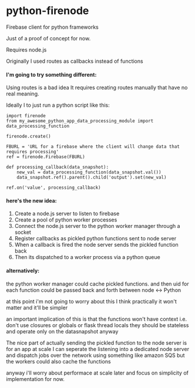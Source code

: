 python-firenode
===============

Firebase client for python frameworks

Just of a proof of concept for now.

Requires node.js

Originally I used routes as callbacks instead of functions

#### I'm going to try something different:


Using routes is a bad idea
It requires creating routes manually that have no real meaning.

Ideally I to just run a python script like this:

    import firenode
    from my_awesome_python_app_data_processing_module import data_processing_function 
    
    firenode.create()
    
    FBURL = 'URL for a firebase where the client will change data that requires processing'
    ref = firenode.Firebase(FBURL)
    
    def processing_callback(data_snapshot):
        new_val = data_processing_function(data_snapshot.val())
        data_snapshot.ref().parent().child('output').set(new_val)
        
    ref.on('value', processing_callback)


#### here's the new idea:

1. Create a node.js server to listen to firebase
2. Create a pool of python worker processes
3. Connect the node.js server to the python worker manager through a socket
4. Register callbacks as pickled python functions sent to node server
5. When a callback is fired the node server sends the pickled function back
6. Then its dispatched to a worker process via a python queue

#### alternatively:
the python worker manager could cache pickled functions.
and then uid for each function could be passed back and forth between node <-> Python

at this point i'm not going to worry about this
I think practically it won't matter and it'll be simpler

an important implication of this is that the functions won't have context
i.e. don't use closures or globals or flask thread locals
they should be stateless and operate only on the datasnapshot anyway

The nice part of actually sending the pickled function to the node server
is for an app at scale I can seperate the listening into a dedicated node server
and dispatch jobs over the network using something like amazon SQS
but the workers could also cache the functions

anyway i'll worry about performace at scale later
and focus on simplicity of implementation for now.





